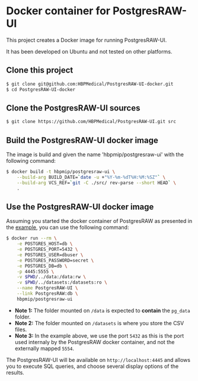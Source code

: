 # Docker container for PostgresRAW-UI

This project creates a Docker image for running PostgresRAW-UI.

It has been developed on Ubuntu and not tested on other platforms.

## Clone this project

```sh
$ git clone git@github.com:HBPMedical/PostgresRAW-UI-docker.git
$ cd PostgresRAW-UI-docker
```

## Clone the PostgresRAW-UI sources

```sh
$ git clone https://github.com/HBPMedical/PostgresRAW-UI.git src
```

## Build the PostgresRAW-UI docker image

 The image is build and given the name 'hbpmip/postgresraw-ui' with the following command:

```sh
$ docker build -t hbpmip/postgresraw-ui \
    --build-arg BUILD_DATE=`date -u +"%Y-%m-%dT%H:%M:%SZ"` \
    --build-arg VCS_REF=`git -C ./src/ rev-parse --short HEAD` \
    .
```

## Use the PostgresRAW-UI docker image

Assuming you started the docker container of PostgresRAW as presented in the [example](https://github.com/HBPMedical/PostgresRAW-docker#use-the-postgresraw-docker-image), you can use the following command:

```sh
$ docker run --rm \
    -e POSTGRES_HOST=db \
    -e POSTGRES_PORT=5432 \
    -e POSTGRES_USER=dbuser \
    -e POSTGRES_PASSWORD=secret \
    -e POSTGRES_DB=db \
    -p 4445:5555 \
    -v $PWD/../data:/data:rw \
    -v $PWD/../datasets:/datasets:ro \
    --name PostgresRAW-UI \
    --link PostgresRAW:db \
    hbpmip/postgresraw-ui
```

* **Note 1:** The folder mounted on `/data` is expected to **contain** the `pg_data` folder.
* **Note 2:** The folder mounted on `/datasets` is where you store the CSV files.
* **Note 3:** In the example above, we use the port `5432` as this is the port used internaly by the PostgresRAW docker container, and not the externally mapped `5554`.

The PostgresRAW-UI will be available on `http://localhost:4445` and allows you to execute SQL queries, and choose several display options of the results.
